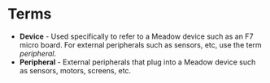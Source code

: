 

# Terms

* **Device** - Used specifically to refer to a Meadow device such as an F7 micro board. For external peripherals such as sensors, etc, use the term _peripheral_.
* **Peripheral** - External peripherals that plug into a Meadow device such as sensors, motors, screens, etc.